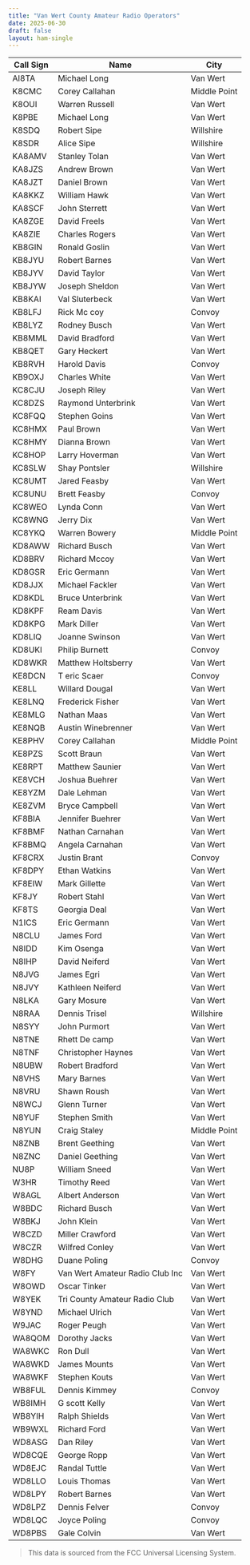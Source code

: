 ```yaml
---
title: "Van Wert County Amateur Radio Operators"
date: 2025-06-30
draft: false
layout: ham-single
---
```



| Call Sign | Name         | City         |
|-----------|--------------|--------------|
| AI8TA | Michael Long | Van Wert |
| K8CMC | Corey Callahan | Middle Point |
| K8OUI | Warren Russell | Van Wert |
| K8PBE | Michael Long | Van Wert |
| K8SDQ | Robert Sipe | Willshire |
| K8SDR | Alice Sipe | Willshire |
| KA8AMV | Stanley Tolan | Van Wert |
| KA8JZS | Andrew Brown | Van Wert |
| KA8JZT | Daniel Brown | Van Wert |
| KA8KKZ | William Hawk | Van Wert |
| KA8SCF | John Sterrett | Van Wert |
| KA8ZGE | David Freels | Van Wert |
| KA8ZIE | Charles Rogers | Van Wert |
| KB8GIN | Ronald Goslin | Van Wert |
| KB8JYU | Robert Barnes | Van Wert |
| KB8JYV | David Taylor | Van Wert |
| KB8JYW | Joseph Sheldon | Van Wert |
| KB8KAI | Val Sluterbeck | Van Wert |
| KB8LFJ | Rick Mc coy | Convoy |
| KB8LYZ | Rodney Busch | Van Wert |
| KB8MML | David Bradford | Van Wert |
| KB8QET | Gary Heckert | Van Wert |
| KB8RVH | Harold Davis | Convoy |
| KB9OXJ | Charles White | Van Wert |
| KC8CJU | Joseph Riley | Van Wert |
| KC8DZS | Raymond Unterbrink | Van Wert |
| KC8FQQ | Stephen Goins | Van Wert |
| KC8HMX | Paul Brown | Van Wert |
| KC8HMY | Dianna Brown | Van Wert |
| KC8HOP | Larry Hoverman | Van Wert |
| KC8SLW | Shay Pontsler | Willshire |
| KC8UMT | Jared Feasby | Van Wert |
| KC8UNU | Brett Feasby | Convoy |
| KC8WEO | Lynda Conn | Van Wert |
| KC8WNG | Jerry Dix | Van Wert |
| KC8YKQ | Warren Bowery | Middle Point |
| KD8AWW | Richard Busch | Van Wert |
| KD8BRV | Richard Mccoy | Van Wert |
| KD8GSR | Eric Germann | Van Wert |
| KD8JJX | Michael Fackler | Van Wert |
| KD8KDL | Bruce Unterbrink | Van Wert |
| KD8KPF | Ream Davis | Van Wert |
| KD8KPG | Mark Diller | Van Wert |
| KD8LIQ | Joanne Swinson | Van Wert |
| KD8UKI | Philip Burnett | Convoy |
| KD8WKR | Matthew Holtsberry | Van Wert |
| KE8DCN | T eric Scaer | Convoy |
| KE8LL | Willard Dougal | Van Wert |
| KE8LNQ | Frederick Fisher | Van Wert |
| KE8MLG | Nathan Maas | Van Wert |
| KE8NQB | Austin Winebrenner | Van Wert |
| KE8PHV | Corey Callahan | Middle Point |
| KE8PZS | Scott Braun | Van Wert |
| KE8RPT | Matthew Saunier | Van Wert |
| KE8VCH | Joshua Buehrer | Van Wert |
| KE8YZM | Dale Lehman | Van Wert |
| KE8ZVM | Bryce Campbell | Van Wert |
| KF8BIA | Jennifer Buehrer | Van Wert |
| KF8BMF | Nathan Carnahan | Van Wert |
| KF8BMQ | Angela Carnahan | Van Wert |
| KF8CRX | Justin Brant | Convoy |
| KF8DPY | Ethan Watkins | Van Wert |
| KF8EIW | Mark Gillette | Van Wert |
| KF8JY | Robert Stahl | Van Wert |
| KF8TS | Georgia Deal | Van Wert |
| N1ICS | Eric Germann | Van Wert |
| N8CLU | James Ford | Van Wert |
| N8IDD | Kim Osenga | Van Wert |
| N8IHP | David Neiferd | Van Wert |
| N8JVG | James Egri | Van Wert |
| N8JVY | Kathleen Neiferd | Van Wert |
| N8LKA | Gary Mosure | Van Wert |
| N8RAA | Dennis Trisel | Willshire |
| N8SYY | John Purmort | Van Wert |
| N8TNE | Rhett De camp | Van Wert |
| N8TNF | Christopher Haynes | Van Wert |
| N8UBW | Robert Bradford | Van Wert |
| N8VHS | Mary Barnes | Van Wert |
| N8VRU | Shawn Roush | Van Wert |
| N8WCJ | Glenn Turner | Van Wert |
| N8YUF | Stephen Smith | Van Wert |
| N8YUN | Craig Staley | Middle Point |
| N8ZNB | Brent Geething | Van Wert |
| N8ZNC | Daniel Geething | Van Wert |
| NU8P | William Sneed | Van Wert |
| W3HR | Timothy Reed | Van Wert |
| W8AGL | Albert Anderson | Van Wert |
| W8BDC | Richard Busch | Van Wert |
| W8BKJ | John Klein | Van Wert |
| W8CZD | Miller Crawford | Van Wert |
| W8CZR | Wilfred Conley | Van Wert |
| W8DHG | Duane Poling | Convoy |
| W8FY | Van Wert Amateur Radio Club Inc | Van Wert |
| W8OWD | Oscar Tinker | Van Wert |
| W8YEK | Tri County Amateur Radio Club | Van Wert |
| W8YND | Michael Ulrich | Van Wert |
| W9JAC | Roger Peugh | Van Wert |
| WA8QOM | Dorothy Jacks | Van Wert |
| WA8WKC | Ron Dull | Van Wert |
| WA8WKD | James Mounts | Van Wert |
| WA8WKF | Stephen Kouts | Van Wert |
| WB8FUL | Dennis Kimmey | Convoy |
| WB8IMH | G scott Kelly | Van Wert |
| WB8YIH | Ralph Shields | Van Wert |
| WB9WXL | Richard Ford | Van Wert |
| WD8ASG | Dan Riley | Van Wert |
| WD8CQE | George Ropp | Van Wert |
| WD8EJC | Randal Tuttle | Van Wert |
| WD8LLO | Louis Thomas | Van Wert |
| WD8LPY | Robert Barnes | Van Wert |
| WD8LPZ | Dennis Felver | Convoy |
| WD8LQC | Joyce Poling | Convoy |
| WD8PBS | Gale Colvin | Van Wert |


> This data is sourced from the FCC Universal Licensing System.